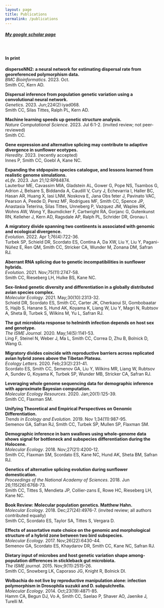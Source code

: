 ```yaml
---
layout: page
title: Publications
permalink: /publications
---
```


##### [My google scholar page](https://scholar.google.com/citations?user=ZHHGVn8AAAAJ&hl=en)
&nbsp;
&nbsp;


#### In print
**disperseNN2: a neural network for estimating dispersal rate from georeferenced polymorphism data.**\
*BMC Bioinformatics*. 2023. Oct.\
Smith CC, Kern AD.

**Dispersal inference from population genetic variation using a convolutional neural network.**\
*Genetics*. 2023. Jun;224(2):iyad068.\
Smith CC, Silas Tittes, Ralph PL, Kern AD.

**Machine learning speeds up genetic structure analysis.**\
*Nature Computational Science*. 2023. Jul 6:1-2. (invited review; not peer-reviewed)\
Smith CC.

**Gene expression and alternative splicing may contribute to adaptive divergence in sunflower ecotypes.**\
*Heredity*. 2023. (recently accepted)\
Innes P, Smith CC, Goebl A, Kane NC.

**Expanding the stdpopsim species catalogue, and lessons learned from realistic genome simulations.**\
*eLife*. 2023. Jun 21;12:RP84874.\
Lauterbur ME, Cavassim MIA, Gladstein AL, Gower G, Pope NS, Tsambos G, Adrion J, Belsare S, Biddanda A, Caudill V, Cury J, Echevarria I, Haller BC, Hasan AR, Huang X, Iasi LNM, Noskova E, Jana Obs ̆teter J, Pavinato VAC, Pearson A, Peede D, Perez MF, Rodrigues MF, Smith CC, Spence JP, Anastasia Teterina, Silas Tittes, Unneberg P, Vazquez JM, Waples RK, Wohns AW, Wong Y, Baumdicker F, Cartwright RA, Gorjanc G, Gutenkunst RN, Kelleher J, Kern AD, Ragsdale AP, Ralph PL, Schrider DR, Gronau I.

**A migratory divide spanning two continents is associated with genomic and ecological divergence.**\
*Evolution*. 2022. Apr 1;76(4):722-36.\
Turbek SP, Schield DR, Scordato ES, Contina A, Da XW, Liu Y, Liu Y, Pagani-Núñez E, Ren QM, Smith CC, Stricker CA, Wunder M, Zonana DM, Safran RJ.

**Aberrant RNA splicing due to genetic incompatibilities in sunflower hybrids.**\
*Evolution*. 2021. Nov;75(11):2747-58.\
Smith CC, Rieseberg LH, Hulke BS, Kane NC.

**Sex-linked genetic diversity and differentiation in a globally distributed avian species complex.**\
*Molecular Ecology*. 2021. May;30(10):2313-32.\
Schield DR, Scordato ES, Smith CC, Carter JK, Cherkaoui SI, Gombobaatar S, Hajib S, Hanane S, Hund AK, Koyama K, Liang W, Liu Y, Magri N, Rubtsov A, Sheta B, Turbek S, Wilkins M, Yu L, Safran RJ.

**The gut microbiota response to helminth infection depends on host sex and genotype.**\
*The ISME Journal*. 2020. May;14(5):1141-53.\
Ling F, Steinel N, Weber J, Ma L, Smith CC, Correa D, Zhu B, Bolnick D, Wang G.

**Migratory divides coincide with reproductive barriers across replicated avian hybrid zones above the Tibetan Plateau.**\
*Ecology Letters*. 2020. Feb;23(2):231-41.\
Scordato ES, Smith CC, Semenov GA, Liu Y, Wilkins MR, Liang W, Rubtsov A, Sundev G, Koyama K, Turbek SP, Wunder MB, Stricker CA, Safran RJ.

**Leveraging whole genome sequencing data for demographic inference with approximate Bayesian computation.**\
*Molecular Ecology Resources*. 2020. Jan;20(1):125-39.\
Smith CC, Flaxman SM.

**Unifying Theoretical and Empirical Perspectives on Genomic Differentiation.**\
*Trends in Ecology and Evolution*. 2019. Nov 1;34(11):987-95.\
Semenov GA, Safran RJ, Smith CC, Turbek SP, Mullen SP, Flaxman SM.

**Demographic inference in barn swallows using whole-genome data shows signal for bottleneck and subspecies differentiation during the Holocene.**\
*Molecular Ecology*. 2018. Nov;27(21):4200-12.\
Smith CC, Flaxman SM, Scordato ES, Kane NC, Hund AK, Sheta BM, Safran RJ.

**Genetics of alternative splicing evolution during sunflower domestication.**\
*Proceedings of the National Academy of Sciences*. 2018. Jun 26;115(26):6768-73.\
Smith CC, Tittes S, Mendieta JP, Collier-zans E, Rowe HC, Rieseberg LH, Kane NC.

**Book Review: Molecular population genetics. Matthew Hahn.**\
*Molecular Ecology*. 2018. Dec;27(24):4976-7. (invited review; all authors contributed equally)\
Smith CC, Scordato ES, Taylor SA, Tittes S, Vergara D.

**Effects of assortative mate choice on the genomic and morphological structure of a hybrid zone between two bird subspecies.**\
*Molecular Ecology*. 2017. Nov;26(22):6430-44.\
Semenov GA, Scordato ES, Khaydarov DR, Smith CC, Kane NC, Safran RJ.

**Dietary input of microbes and host genetic variation shape among-population differences in stickleback gut microbiota.**\
*The ISME journal*. 2015. Nov;9(11):2515-26.\
Smith CC, Snowberg LK, Caporaso JG, Knight R, Bolnick DI.

**Wolbachia do not live by reproductive manipulation alone: infection polymorphism in Drosophila suzukii and D. subpulchrella.**\
*Molecular Ecology*. 2014. Oct;23(19):4871-85.\
Hamm CA, Begun DJ, Vo A, Smith CC, Saelao P, Shaver AO, Jaenike J, Turelli M.

